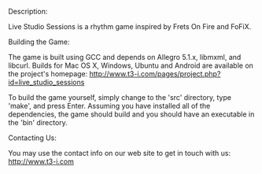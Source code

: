 Description:

Live Studio Sessions is a rhythm game inspired by Frets On Fire and FoFiX.

Building the Game:

The game is built using GCC and depends on Allegro 5.1.x, libmxml, and libcurl. Builds for Mac OS X, Windows, Ubuntu and Android are available on the project's homepage: http://www.t3-i.com/pages/project.php?id=live_studio_sessions

To build the game yourself, simply change to the 'src' directory, type 'make', and press Enter. Assuming you have installed all of the dependencies, the game should build and you should have an executable in the 'bin' directory.

Contacting Us:

You may use the contact info on our web site to get in touch with us: http://www.t3-i.com